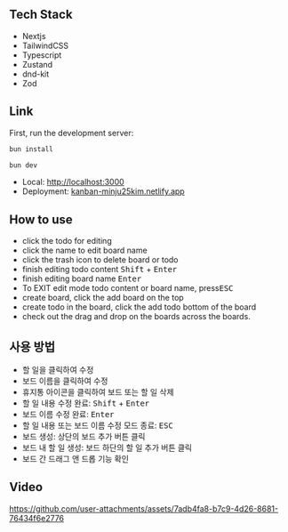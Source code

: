 ## Tech Stack

- Nextjs
- TailwindCSS
- Typescript
- Zustand
- dnd-kit
- Zod

## Link

First, run the development server:

```bash
bun install
```

```bash
bun dev
```

- Local: [http://localhost:3000](http://localhost:3000)
- Deployment: [kanban-minju25kim.netlify.app](https://kanban-minju25kim.netlify.app/)

## How to use

- click the todo for editing
- click the name to edit board name
- click the trash icon to delete board or todo
- finish editing todo content <kbd>Shift</kbd> + <kbd>Enter</kbd>
- finish editing board name <kbd>Enter</kbd>
- To EXIT edit mode todo content or board name, press<kbd>ESC</kbd>
- create board, click the add board on the top
- create todo in the board, click the add todo bottom of the board
- check out the drag and drop on the boards across the boards.
  
## 사용 방법

- 할 일을 클릭하여 수정
- 보드 이름을 클릭하여 수정
- 휴지통 아이콘을 클릭하여 보드 또는 할 일 삭제
- 할 일 내용 수정 완료: <kbd>Shift</kbd> + <kbd>Enter</kbd>
- 보드 이름 수정 완료: <kbd>Enter</kbd>
- 할 일 내용 또는 보드 이름 수정 모드 종료: <kbd>ESC</kbd>
- 보드 생성: 상단의 보드 추가 버튼 클릭
- 보드 내 할 일 생성: 보드 하단의 할 일 추가 버튼 클릭
- 보드 간 드래그 앤 드롭 기능 확인

## Video

https://github.com/user-attachments/assets/7adb4fa8-b7c9-4d26-8681-76434f6e2776

